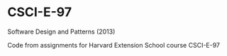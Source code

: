 # CSCI-E-97
Software Design and Patterns (2013)
<p>Code from assignments for Harvard Extension School course CSCI-E-97<p>
